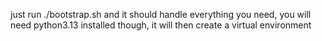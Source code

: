 just run ./bootstrap.sh and it should handle everything you need, you will need python3.13 installed though, it will then create a virtual environment
